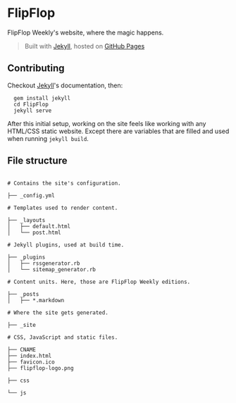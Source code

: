 FlipFlop
========

FlipFlop Weekly's website, where the magic happens.

> Built with [Jekyll](http://jekyllrb.com/), hosted on [GitHub Pages](https://pages.github.com/)

## Contributing

Checkout [Jekyll](http://jekyllrb.com/)'s documentation, then:

```
  gem install jekyll
  cd FlipFlop
  jekyll serve
```

After this initial setup, working on the site feels like working with any HTML/CSS static website. Except there are variables that are filled and used when running `jekyll build`.

## File structure

```

# Contains the site's configuration.

├── _config.yml

# Templates used to render content.

├── _layouts
│   ├── default.html
│   └── post.html

# Jekyll plugins, used at build time.

├── _plugins
│   ├── rssgenerator.rb
│   └── sitemap_generator.rb

# Content units. Here, those are FlipFlop Weekly editions.

├── _posts
│   ├── *.markdown

# Where the site gets generated.

├── _site

# CSS, JavaScript and static files.

├── CNAME
├── index.html
├── favicon.ico
├── flipflop-logo.png

├── css

└── js
```
